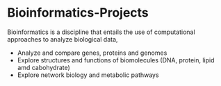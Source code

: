 # Bioinformatics-Projects

Bioinformatics is a discipline that entails the use of computational approaches to analyze biological data,
- Analyze and compare genes, proteins and genomes
- Explore structures and functions of biomolecules (DNA, protein, lipid amd cabohydrate)
- Explore network biology and metabolic pathways
